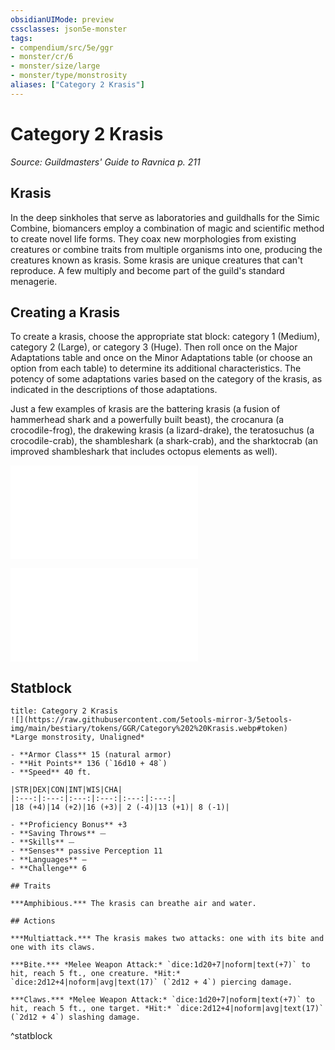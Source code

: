 ```yaml
---
obsidianUIMode: preview
cssclasses: json5e-monster
tags:
- compendium/src/5e/ggr
- monster/cr/6
- monster/size/large
- monster/type/monstrosity
aliases: ["Category 2 Krasis"]
---
```

# Category 2 Krasis
*Source: Guildmasters' Guide to Ravnica p. 211*  

## Krasis

In the deep sinkholes that serve as laboratories and guildhalls for the Simic Combine, biomancers employ a combination of magic and scientific method to create novel life forms. They coax new morphologies from existing creatures or combine traits from multiple organisms into one, producing the creatures known as krasis. Some krasis are unique creatures that can't reproduce. A few multiply and become part of the guild's standard menagerie.

## Creating a Krasis

To create a krasis, choose the appropriate stat block: category 1 (Medium), category 2 (Large), or category 3 (Huge). Then roll once on the Major Adaptations table and once on the Minor Adaptations table (or choose an option from each table) to determine its additional characteristics. The potency of some adaptations varies based on the category of the krasis, as indicated in the descriptions of those adaptations.

Just a few examples of krasis are the battering krasis (a fusion of hammerhead shark and a powerfully built beast), the crocanura (a crocodile-frog), the drakewing krasis (a lizard-drake), the teratosuchus (a crocodile-crab), the shambleshark (a shark-crab), and the sharktocrab (an improved shambleshark that includes octopus elements as well).

![Major Adaptations](2-Mechanics/CLI/tables/major-adaptations-ggr.md)

![Minor Adaptations](2-Mechanics/CLI/tables/minor-adaptations-ggr.md)

## Statblock

```ad-statblock
title: Category 2 Krasis
![](https://raw.githubusercontent.com/5etools-mirror-3/5etools-img/main/bestiary/tokens/GGR/Category%202%20Krasis.webp#token)
*Large monstrosity, Unaligned*

- **Armor Class** 15 (natural armor)
- **Hit Points** 136 (`16d10 + 48`)
- **Speed** 40 ft.

|STR|DEX|CON|INT|WIS|CHA|
|:---:|:---:|:---:|:---:|:---:|:---:|
|18 (+4)|14 (+2)|16 (+3)| 2 (-4)|13 (+1)| 8 (-1)|

- **Proficiency Bonus** +3
- **Saving Throws** ⏤
- **Skills** ⏤
- **Senses** passive Perception 11
- **Languages** —
- **Challenge** 6

## Traits

***Amphibious.*** The krasis can breathe air and water.

## Actions

***Multiattack.*** The krasis makes two attacks: one with its bite and one with its claws.

***Bite.*** *Melee Weapon Attack:* `dice:1d20+7|noform|text(+7)` to hit, reach 5 ft., one creature. *Hit:* `dice:2d12+4|noform|avg|text(17)` (`2d12 + 4`) piercing damage.

***Claws.*** *Melee Weapon Attack:* `dice:1d20+7|noform|text(+7)` to hit, reach 5 ft., one target. *Hit:* `dice:2d12+4|noform|avg|text(17)` (`2d12 + 4`) slashing damage.
```
^statblock